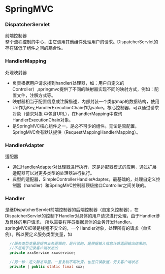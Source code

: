 # SpringMVC   
###  DispatcherServlet   
  前端控制器   
  整个流程控制的中心，由它调用其他组件处理用户的请求。DispatcherServlet的存在降低了组件之间的耦合性。   
###  HandlerMapping   
  处理映射器   
* 负责根据用户请求找到handler(处理器，如：用户自定义的Controller）,springmvc提供了不同的映射器实现不同的映射方式，例如：配置文件，注解方式等。   
* 映射器相当于配置信息或注解描述，内部封装一个类似map的数据结构，使用Url作为Key,HandlerExecutionChain作为value。核心控制器，可以通过请求对象（请求对象
中包含URL），在handlerMapping中查询HandlerExecutionChain对象。     
* 是SpringMVC核心组件之一，是必不可少的组件。无论是否配置，SpringMVC会有默认提供（RequestMappingHandlerMapping）。     
### HandlerAdapter  
  适配器   
* 通过HandlerAdapter对处理器进行执行，这是适配器模式的应用，通过扩展适配器可以对更多类型的处理器进行执行。   
* 典型的适配器，SimpleControllerHandlerAdapter。最基础的，处理自定义控制器（handler）和SpringMVC控制器顶级接口Controller之间关联的。   
### Handler    
  是继DispatcherServlet前端控制器的后端控制器（自定义控制器），在DispatcherServlet的控制下Handler对具体的用户请求进行处理，由于Handler涉及具体的用户请求，
所以需要程序员根据具体的业务开发Handler。   
  springMVC框架是线程不安全的，一个Handler对象，处理所有的请求（单实例）。所以要定义服务类型变量，如    
```JAVA    
  //服务类型变量是提供业务逻辑的，是只读的，是根据输入信息计算返回输出结果的。
  //不是用于记录客户端状态的   
  private xxxService xxxservice;    
  
  //另一种：定义静态常量，一旦复制不可改变，也是只读数据，无关客户端状态   
  private | public static final xxx;

```
